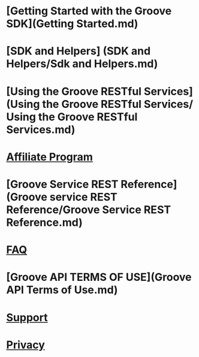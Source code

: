 # [Getting Started with the Groove SDK](Getting Started.md)  
# [SDK and Helpers] (SDK and Helpers/Sdk and Helpers.md)
# [Using the Groove RESTful Services](Using the Groove RESTful Services/ Using the Groove RESTful Services.md)
# [Affiliate Program](http://aka.ms/MicrosoftAffiliates)
# [Groove Service REST Reference](Groove service REST Reference/Groove Service REST Reference.md)
# [FAQ](FAQ.md)
# [Groove API TERMS OF USE](Groove API Terms of Use.md)
# [Support](Support.md)
# [Privacy](Privacy.md)

